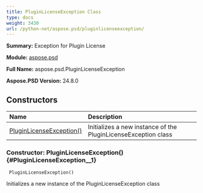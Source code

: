 ```yaml
---
title: PluginLicenseException Class
type: docs
weight: 3430
url: /python-net/aspose.psd/pluginlicenseexception/
---
```


**Summary:** Exception for Plugin License

**Module:** [aspose.psd](/psd/python-net/aspose.psd/)

**Full Name:** aspose.psd.PluginLicenseException

**Aspose.PSD Version:** 24.8.0

## **Constructors**
| **Name** | **Description** |
| :- | :- |
| [PluginLicenseException()](#PluginLicenseException__1) | Initializes a new instance of the PluginLicenseException class |


### Constructor: PluginLicenseException() {#PluginLicenseException__1}


```
 PluginLicenseException() 
```

Initializes a new instance of the PluginLicenseException class

